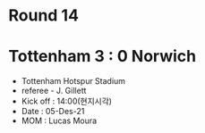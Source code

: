 # Round 14
# Tottenham 3 : 0 Norwich
- Tottenham Hotspur Stadium
- referee - J. Gillett
- Kick off : 14:00(현지시각)
- Date : 05-Des-21
- MOM : Lucas Moura
